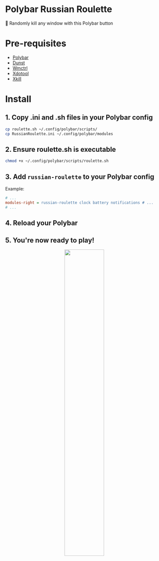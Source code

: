 # Polybar Russian Roulette
🔫 Randomly kill any window with this Polybar button

# Pre-requisites

* [Polybar](https://github.com/polybar/polybar)
* [Dunst](https://github.com/dunst-project/dunst)
* [Wmctrl](https://github.com/Conservatory/wmctrl)
* [Xdotool](https://github.com/jordansissel/xdotool)
* [Xkill](https://gitlab.freedesktop.org/xorg/app/xkill)

# Install

## 1. Copy .ini and .sh files in your Polybar config

```sh
cp roulette.sh ~/.config/polybar/scripts/
cp RussianRoulette.ini ~/.config/polybar/modules
```

## 2. Ensure roulette.sh is executable

```sh
chmod +x ~/.config/polybar/scripts/roulette.sh
``` 

## 3. Add `russian-roulette` to your Polybar config

Example:

```ini
# ...
modules-right = russian-roulette clock battery notifications # ...
# ...
```

## 4. Reload your Polybar

## 5. You're now ready to play!

<p align="center">
    <img src="https://media1.tenor.com/m/tCzhW8X5fVAAAAAC/buckshot-roulette.gif" width="50%"
</p>